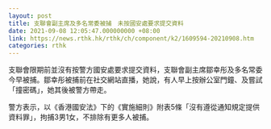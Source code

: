 ```yaml
---
layout: post
title: 支聯會副主席及多名常委被捕　未按國安處要求提交資料
date: 2021-09-08 12:05:47.000000000 +08:00
link: https://news.rthk.hk/rthk/ch/component/k2/1609594-20210908.htm
categories: rthk
---
```


支聯會限期前並沒有按警方國安處要求提交資料，支聯會副主席鄒幸彤及多名常委今早被捕。鄒幸彤被捕前在社交網站直播，她說，有人早上按辦公室門鐘、及嘗試「撞密碼」，她其後被警方帶走。

警方表示，以《香港國安法》下的《實施細則》附表5條「沒有遵從通知規定提供資料罪」，拘捕3男1女，不排除有更多人被捕。
